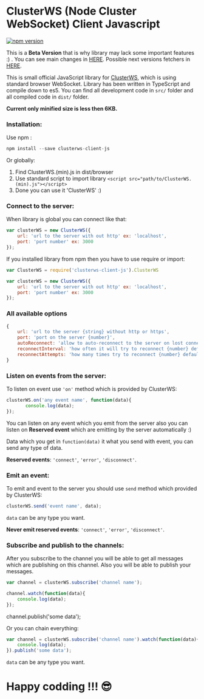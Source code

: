 # ClusterWS (Node Cluster WebSocket) Client Javascript

[![npm version](https://badge.fury.io/js/clusterws-client-js.svg)](https://badge.fury.io/js/clusterws-client-js)

This is a **Beta Version** that is why library may lack some important features :) . You can see main changes in [HERE](./information/CHANGELOG.md). Possible next versions fetchers in [HERE](./information/PLANS.md).

This is small official JavaScript library for [ClusterWS](https://github.com/goriunov/ClusterWS), which is using standard browser WebSocket.
Library has been written in TypeScript and compile down to es5. You can find all development code in `src/` folder  and all compiled code in `dist/` folder.

**Current only minified size is less then 6KB.**

### Installation:

Use npm :

```js
npm install --save clusterws-client-js
```

Or globally:

1. Find ClusterWS.(min).js  in dist/browser
2. Use standard script to import library `<script src="path/to/ClusterWS.(min).js"></script>`
3. Done you can use it 'ClusterWS' :)

### Connect to the server:

When library is global you can connect like that:

```js
var clusterWS = new ClusterWS({
    url: 'url to the server with out http' ex: 'localhost',
    port: 'port number' ex: 3000
});
```

If you installed library from npm then you have to use require or import:

```js
var ClusterWS = require('clusterws-client-js').ClusterWS

var clusterWS = new ClusterWS({
    url: 'url to the server with out http' ex: 'localhost',
    port: 'port number' ex: 3000
});
```

### All available options

```js
{
    url: 'url to the server {string} without http or https',
    port: 'port on the server {number}',
    autoReconnect: 'allow to auto-reconnect to the server on lost connection {bool} default is false',
    reconnectInterval: 'how often it will try to reconnect {number} default is 10000 ms (10s)',
    reconnectAttempts: 'how many times try to reconnect {number} default is 0 it means try to reconnect with out limit'
}
```


### Listen on events from the server:

To listen on event use `'on'` method which is provided by ClusterWS:

```js
clusterWS.on('any event name', function(data){
       console.log(data);
});
```

You can listen on any event which you emit from the server also you can listen on **Reserved event** which are emitting by the server automatically :)

Data which you get in `function(data)` it what you send with event, you can send any type of data.

**Reserved events**: `'connect'`, `'error'`, `'disconnect'`.

### Emit an event:

To emit and event to the server you should use `send` method which provided by ClusterWS:

```js
clusterWS.send('event name', data);
```

`data` can be any type you want.

**Never emit reserved events**: `'connect'`, `'error'`, `'disconnect'`.

### Subscribe and publish to the channels:

After you subscribe to the channel you will be able to get all messages which are publishing on this channel. Also you will be able to publish your messages.

```js
var channel = clusterWS.subscribe('channel name');

channel.watch(function(data){
    console.log(data);
});
```

channel.publish('some data');

Or you can chain everything:

```js
var channel = clusterWS.subscribe('channel name').watch(function(data){
    console.log(data);
}).publish('some data');
```

`data` can be any type you want.


# Happy codding !!! :sunglasses:
